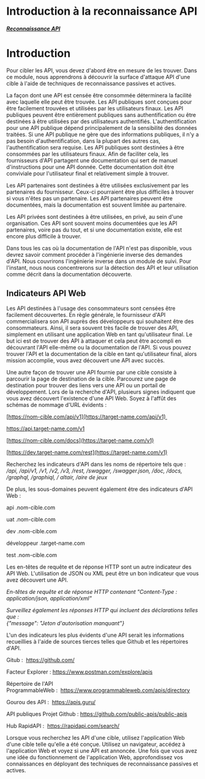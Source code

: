 Introduction à la reconnaissance API
====================================

##### [Reconnaissance API](https://university.apisec.ai/products/api-penetration-testing/categories/2150259092)

Introduction
============

Pour cibler les API, vous devez d'abord être en mesure de les trouver. Dans ce module, nous apprendrons à découvrir la surface d'attaque API d'une cible à l'aide de techniques de reconnaissance passives et actives.

La façon dont une API est censée être consommée déterminera la facilité avec laquelle elle peut être trouvée. Les API publiques sont conçues pour être facilement trouvées et utilisées par les utilisateurs finaux. Les API publiques peuvent être entièrement publiques sans authentification ou être destinées à être utilisées par des utilisateurs authentifiés. L'authentification pour une API publique dépend principalement de la sensibilité des données traitées. Si une API publique ne gère que des informations publiques, il n'y a pas besoin d'authentification, dans la plupart des autres cas, l'authentification sera requise. Les API publiques sont destinées à être consommées par les utilisateurs finaux. Afin de faciliter cela, les fournisseurs d'API partagent une documentation qui sert de manuel d'instructions pour une API donnée. Cette documentation doit être conviviale pour l'utilisateur final et relativement simple à trouver.

Les API partenaires sont destinées à être utilisées exclusivement par les partenaires du fournisseur. Ceux-ci pourraient être plus difficiles à trouver si vous n'êtes pas un partenaire. Les API partenaires peuvent être documentées, mais la documentation est souvent limitée au partenaire.

Les API privées sont destinées à être utilisées, en privé, au sein d'une organisation. Ces API sont souvent moins documentées que les API partenaires, voire pas du tout, et si une documentation existe, elle est encore plus difficile à trouver. 

Dans tous les cas où la documentation de l'API n'est pas disponible, vous devrez savoir comment procéder à l'ingénierie inverse des demandes d'API. Nous couvrirons l'ingénierie inverse dans un module de suivi. Pour l'instant, nous nous concentrerons sur la détection des API et leur utilisation comme décrit dans la documentation découverte.

Indicateurs API Web
-------------------

Les API destinées à l'usage des consommateurs sont censées être facilement découvertes. En règle générale, le fournisseur d'API commercialisera son API auprès des développeurs qui souhaitent être des consommateurs. Ainsi, il sera souvent très facile de trouver des API, simplement en utilisant une application Web en tant qu'utilisateur final. Le but ici est de trouver des API à attaquer et cela peut être accompli en découvrant l'API elle-même ou la documentation de l'API. Si vous pouvez trouver l'API et la documentation de la cible en tant qu'utilisateur final, alors mission accomplie, vous avez découvert une API avec succès.

Une autre façon de trouver une API fournie par une cible consiste à parcourir la page de destination de la cible. Parcourez une page de destination pour trouver des liens vers une API ou un portail de développement. Lors de la recherche d'API, plusieurs signes indiquent que vous avez découvert l'existence d'une API Web. Soyez à l'affût des schémas de nommage d'URL évidents :

[https://nom-cible.com/api/v1](https://target-name.com/api/v1) 

<https://api.target-name.com/v1> 

[https://nom-cible.com/docs](https://target-name.com/v1)

[https://dev.target-name.com/rest](https://target-name.com/v1)

Recherchez les indicateurs d'API dans les noms de répertoire tels que :\
*/api, /api/v1, /v1, /v2, /v3, /rest, /swagger, /swagger.json, /doc, /docs, /graphql, /graphiql, / altair, /aire de jeux*

De plus, les sous-domaines peuvent également être des indicateurs d'API Web :

api .nom-cible.com

uat .nom-cible.com

dev .nom-cible.com

développeur .target-name.com

test .nom-cible.com

Les en-têtes de requête et de réponse HTTP sont un autre indicateur des API Web. L'utilisation de JSON ou XML peut être un bon indicateur que vous avez découvert une API. 

*En-têtes de requête et de réponse HTTP contenant "Content-Type : application/json, application/xml"*

*Surveillez également les réponses HTTP qui incluent des déclarations telles que :\
{"message": "Jeton d'autorisation manquant"}*

L'un des indicateurs les plus évidents d'une API serait les informations recueillies à l'aide de sources tierces telles que Github et les répertoires d'API.

Gitub :  <https://github.com/> 

Facteur Explorer : <https://www.postman.com/explore/apis>

Répertoire de l'API ProgrammableWeb :  <https://www.programmableweb.com/apis/directory> 

Gourou des API :  <https://apis.guru/> 

API publiques Projet Github : <https://github.com/public-apis/public-apis> 

Hub RapidAPI :  <https://rapidapi.com/search/> 

Lorsque vous recherchez les API d'une cible, utilisez l'application Web d'une cible telle qu'elle a été conçue. Utilisez un navigateur, accédez à l'application Web et voyez si une API est annoncée. Une fois que vous avez une idée du fonctionnement de l'application Web, approfondissez vos connaissances en déployant des techniques de reconnaissance passives et actives.
